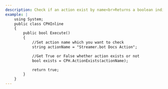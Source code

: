 ```yaml
---
description: Check if an action exist by name<br>Returns a boolean indicating whether the action exists.
example: |
    using System;
    public class CPHInline
    {
        public bool Execute()
        {
            //Set action name which you want to check
            string actionName = "Streamer.bot Docs Action";

            //Get True or False whether action exists or not
            bool exists = CPH.ActionExists(actionName);

            return true;
        }
    }
---
```

